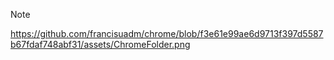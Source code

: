 > [!NOTE]

https://github.com/francisuadm/chrome/blob/f3e61e99ae6d9713f397d5587b67fdaf748abf31/assets/ChromeFolder.png
